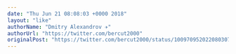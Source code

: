```yaml
---
date: "Thu Jun 21 08:08:03 +0000 2018"
layout: "like"
authorName: "Dmitry Alexandrov ✈️"
authorUrl: "https://twitter.com/bercut2000"
originalPost: "https://twitter.com/bercut2000/status/1009709520220803072"
---
```

